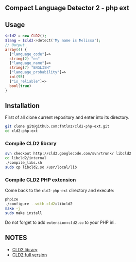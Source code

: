## Compact Language Detector 2 - php ext


## Usage

```php
$cld2 = new CLD2();
$lang = $cld2->detect('My name is Melissa');
// Output
array(4) {
  ["language_code"]=>
  string(2) "en"
  ["language_name"]=>
  string(7) "ENGLISH"
  ["language_probability"]=>
  int(95)
  ["is_reliable"]=>
  bool(true)
}

```

## Installation

First of all clone current repository and enter into its directory.

```bash
git clone git@github.com:fntlnz/cld2-php-ext.git
cd cld2-php-ext
```

### Compile CLD2 library

```bash
svn checkout http://cld2.googlecode.com/svn/trunk/ libcld2
cd libcld2/internal
./compile_libs.sh
sudo cp libcld2.so /usr/local/lib 
```

### Compile CLD2 PHP extension

Come back to the `cld2-php-ext` directory and execute:

```bash
phpize
./configure --with-cld2=libcld2
make -j
sudo make install
```

Do not forget to add `extension=cld2.so` to your PHP ini.

## NOTES

- [CLD2 library](https://code.google.com/p/cld2)
- [CLD2 full version](https://code.google.com/p/cld2/wiki/CLD2FullVersion)